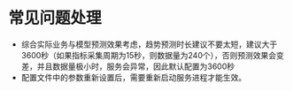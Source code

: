 # 常见问题处理

-   综合实际业务与模型预测效果考虑，趋势预测时长建议不要太短，建议大于3600秒（如果指标采集周期为15秒，则数据量为240个），否则预测效果会变差，并且数据量极小时，服务会异常，因此默认配置为3600秒
-   配置文件中的参数重新设置后，需要重新启动服务进程才能生效。
